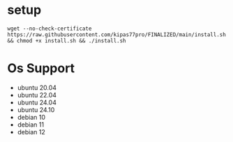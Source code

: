 # setup
<pre><code>wget --no-check-certificate https://raw.githubusercontent.com/kipas77pro/FINALIZED/main/install.sh && chmod +x install.sh && ./install.sh</code></pre>
# Os Support
- ubuntu 20.04
- ubuntu 22.04
- ubuntu 24.04
- ubuntu 24.10
- debian 10
- debian 11
- debian 12
